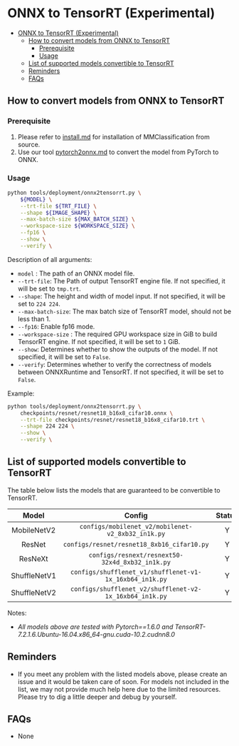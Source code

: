 # ONNX to TensorRT (Experimental)

<!-- TOC -->

- [ONNX to TensorRT (Experimental)](#onnx-to-tensorrt-experimental)
  - [How to convert models from ONNX to TensorRT](#how-to-convert-models-from-onnx-to-tensorrt)
    - [Prerequisite](#prerequisite)
    - [Usage](#usage)
  - [List of supported models convertible to TensorRT](#list-of-supported-models-convertible-to-tensorrt)
  - [Reminders](#reminders)
  - [FAQs](#faqs)

<!-- TOC -->

## How to convert models from ONNX to TensorRT

### Prerequisite

1. Please refer to [install.md](https://mmclassification.readthedocs.io/en/latest/install.html#install-mmclassification) for installation of MMClassification from source.
2. Use our tool [pytorch2onnx.md](./pytorch2onnx.md) to convert the model from PyTorch to ONNX.

### Usage

```bash
python tools/deployment/onnx2tensorrt.py \
    ${MODEL} \
    --trt-file ${TRT_FILE} \
    --shape ${IMAGE_SHAPE} \
    --max-batch-size ${MAX_BATCH_SIZE} \
    --workspace-size ${WORKSPACE_SIZE} \
    --fp16 \
    --show \
    --verify \
```

Description of all arguments:

- `model` : The path of an ONNX model file.
- `--trt-file`: The Path of output TensorRT engine file. If not specified, it will be set to `tmp.trt`.
- `--shape`: The height and width of model input. If not specified, it will be set to `224 224`.
- `--max-batch-size`: The max batch size of TensorRT model, should not be less than 1.
- `--fp16`: Enable fp16 mode.
- `--workspace-size` : The required GPU workspace size in GiB to build TensorRT engine. If not specified, it will be set to `1` GiB.
- `--show`: Determines whether to show the outputs of the model. If not specified, it will be set to `False`.
- `--verify`: Determines whether to verify the correctness of models between ONNXRuntime and TensorRT. If not specified, it will be set to `False`.

Example:

```bash
python tools/deployment/onnx2tensorrt.py \
    checkpoints/resnet/resnet18_b16x8_cifar10.onnx \
    --trt-file checkpoints/resnet/resnet18_b16x8_cifar10.trt \
    --shape 224 224 \
    --show \
    --verify \
```

## List of supported models convertible to TensorRT

The table below lists the models that are guaranteed to be convertible to TensorRT.

|    Model     |                         Config                          | Status |
| :----------: | :-----------------------------------------------------: | :----: |
| MobileNetV2  |    `configs/mobilenet_v2/mobilenet-v2_8xb32_in1k.py`    |   Y    |
|    ResNet    |       `configs/resnet/resnet18_8xb16_cifar10.py`        |   Y    |
|   ResNeXt    |     `configs/resnext/resnext50-32x4d_8xb32_in1k.py`     |   Y    |
| ShuffleNetV1 | `configs/shufflenet_v1/shufflenet-v1-1x_16xb64_in1k.py` |   Y    |
| ShuffleNetV2 | `configs/shufflenet_v2/shufflenet-v2-1x_16xb64_in1k.py` |   Y    |

Notes:

- *All models above are tested with Pytorch==1.6.0 and TensorRT-7.2.1.6.Ubuntu-16.04.x86_64-gnu.cuda-10.2.cudnn8.0*

## Reminders

- If you meet any problem with the listed models above, please create an issue and it would be taken care of soon. For models not included in the list, we may not provide much help here due to the limited resources. Please try to dig a little deeper and debug by yourself.

## FAQs

- None
